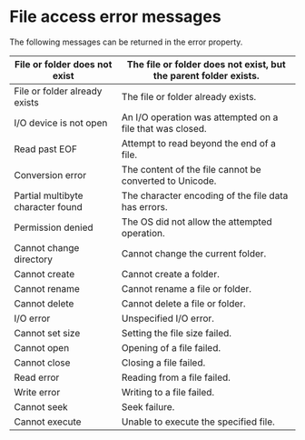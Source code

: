 <a id="file-access-error-messages"></a>

# File access error messages

The following messages can be returned in the error property.

| File or folder does not exist     | The file or folder does not exist, but the parent folder exists.   |
|-----------------------------------|--------------------------------------------------------------------|
| File or folder already exists     | The file or folder already exists.                                 |
| I/O device is not open            | An I/O operation was attempted on a file that was closed.          |
| Read past EOF                     | Attempt to read beyond the end of a file.                          |
| Conversion error                  | The content of the file cannot be converted to Unicode.            |
| Partial multibyte character found | The character encoding of the file data has errors.                |
| Permission denied                 | The OS did not allow the attempted operation.                      |
| Cannot change directory           | Cannot change the current folder.                                  |
| Cannot create                     | Cannot create a folder.                                            |
| Cannot rename                     | Cannot rename a file or folder.                                    |
| Cannot delete                     | Cannot delete a file or folder.                                    |
| I/O error                         | Unspecified I/O error.                                             |
| Cannot set size                   | Setting the file size failed.                                      |
| Cannot open                       | Opening of a file failed.                                          |
| Cannot close                      | Closing a file failed.                                             |
| Read error                        | Reading from a file failed.                                        |
| Write error                       | Writing to a file failed.                                          |
| Cannot seek                       | Seek failure.                                                      |
| Cannot execute                    | Unable to execute the specified file.                              |
